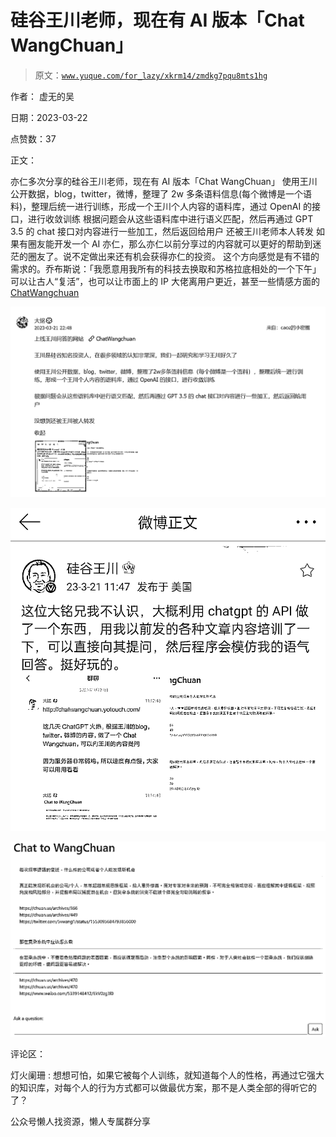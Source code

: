 # 硅谷王川老师，现在有 AI 版本「Chat WangChuan」

> 原文：[`www.yuque.com/for_lazy/xkrm14/zmdkg7pqu8mts1hg`](https://www.yuque.com/for_lazy/xkrm14/zmdkg7pqu8mts1hg)

作者： 虚无的吴

日期：2023-03-22

点赞数：37

正文：

亦仁多次分享的硅谷王川老师，现在有 AI 版本「Chat WangChuan」 使用王川公开数据，blog，twitter，微博，整理了 2w 多条语料信息(每个微博是一个语料)，整理后统一进行训练，形成一个王川个人内容的语料库，通过 OpenAI 的接口，进行收敛训练 根据问题会从这些语料库中进行语义匹配，然后再通过 GPT 3.5 的 chat 接口对内容进行一些加工，然后返回给用户 还被王川老师本人转发 如果有圈友能开发一个 AI 亦仁，那么亦仁以前分享过的内容就可以更好的帮助到迷茫的圈友了。说不定做出来还有机会获得亦仁的投资。 这个方向感觉是有不错的需求的。乔布斯说：「我愿意用我所有的科技去换取和苏格拉底相处的一个下午」 可以让古人“复活”，也可以让市面上的 IP 大佬离用户更近，甚至一些情感方面的[ChatWangchuan](http://chatwangchuan.yotouch.com/)

![](img/94bedefff51470e2b5a85be7bcb9f1a2.png)

![](img/9fceb9cc60e5fc3ced15d815cc109963.png)

![](img/0174f5f22e2730e660fbfc04d6399b3e.png)

评论区：

灯火阑珊 : 想想可怕，如果它被每个人训练，就知道每个人的性格，再通过它强大的知识库，对每个人的行为方式都可以做最优方案，那不是人类全部的得听它的了？

公众号懒人找资源，懒人专属群分享

